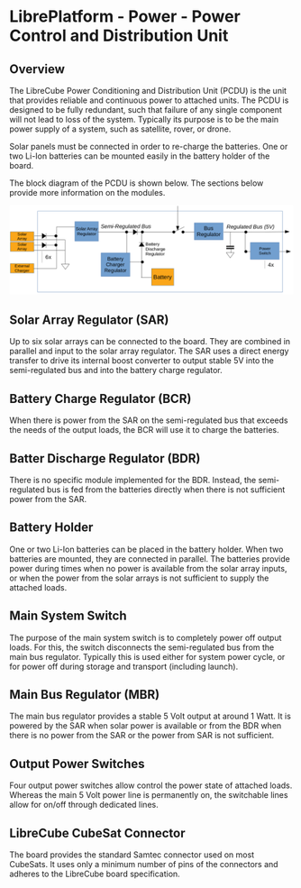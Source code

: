 # LibrePlatform - Power - Power Control and Distribution Unit

## Overview

The LibreCube Power Conditioning and Distribution Unit (PCDU) is the unit that
provides reliable and continuous power to attached units. The PCDU is designed
to be fully redundant, such that failure of any single component will not lead
to loss of the system. Typically its purpose is to be the main power supply
of a system, such as satellite, rover, or drone.

Solar panels must be connected in order to re-charge the batteries. One or two
Li-Ion batteries can be mounted easily in the battery holder of the board.

The block diagram of the PCDU is shown below. The sections below provide more
information on the modules.

![](assets/block_diagram.png)

## Solar Array Regulator (SAR)

Up to six solar arrays can be connected to the board. They are combined in parallel
and input to the solar array regulator. The SAR uses a direct energy transfer
to drive its internal boost converter to output stable 5V into the semi-regulated
bus and into the battery charge regulator.

## Battery Charge Regulator (BCR)

When there is power from the SAR on the semi-regulated bus that exceeds the
needs of the output loads, the BCR will use it to charge the batteries.

## Batter Discharge Regulator (BDR)

There is no specific module implemented for the BDR. Instead, the semi-regulated
bus is fed from the batteries directly when there is not sufficient power from the SAR.

## Battery Holder

One or two Li-Ion batteries can be placed in the battery holder. When two batteries
are mounted, they are connected in parallel. The batteries provide power during
times when no power is available from the solar array inputs, or when the power
from the solar arrays is not sufficient to supply the attached loads.

## Main System Switch

The purpose of the main system switch is to completely power off output loads.
For this, the switch disconnects the semi-regulated bus from the main bus regulator.
Typically this is used either for system power cycle, or for power off during
storage and transport (including launch).

## Main Bus Regulator (MBR)

The main bus regulator provides a stable 5 Volt output at around 1 Watt. It is
powered by the SAR when solar power is available or from the BDR when there is
no power from the SAR or the power from SAR is not sufficient.

## Output Power Switches

Four output power switches allow control the power state of attached loads.
Whereas the main 5 Volt power line is permanently on, the switchable lines
allow for on/off through dedicated lines.

## LibreCube CubeSat Connector

The board provides the standard Samtec connector used on most CubeSats. It uses
only a minimum number of pins of the connectors and adheres to the LibreCube
board specification.
